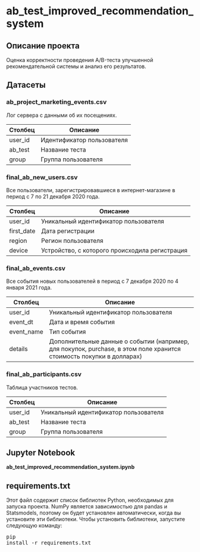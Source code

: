 # ab_test_improved_recommendation_system
## Описание проекта
Оценка корректности проведения A/B-теста улучшенной рекомендательной системы и анализ его результатов.

## Датасеты
### ab_project_marketing_events.csv
Лог сервера с данными об их посещениях.

| Столбец | Описание |
|---|---|
| user_id | Идентификатор пользователя |
| ab_test | Название теста |
| group | Группа пользователя |

### final_ab_new_users.csv
Все пользователи, зарегистрировавшиеся в интернет-магазине в период с 7 по 21 декабря 2020 года.

| Столбец | Описание |
|---|---|
| user_id | Уникальный идентификатор пользователя |
| first_date | Дата регистрации |
| region | Регион пользователя |
| device | Устройство, с которого происходила регистрация |

### final_ab_events.csv
Все события новых пользователей в период с 7 декабря 2020 по 4 января 2021 года.

| Столбец | Описание |
|---|---|
| user_id | Уникальный идентификатор пользователя |
| event_dt | Дата и время события |
| event_name | Тип события |
| details | Дополнительные данные о событии (например, для покупок, purchase, в этом поле хранится стоимость покупки в долларах) |

### final_ab_participants.csv
Таблица участников тестов.

| Столбец | Описание |
|---|---|
| user_id | Уникальный идентификатор пользователя |
| ab_test | Название теста |
| group | Группа пользователя |

## Jupyter Notebook
**ab_test_improved_recommendation_system.ipynb**

## requirements.txt
Этот файл содержит список библиотек Python, необходимых для запуска проекта. NumPy является зависимостью для pandas и Statsmodels, поэтому он будет установлен автоматически, когда вы установите эти библиотеки. Чтобы установить библиотеки, запустите следующую команду: <pre>pip install -r requirements.txt<pre>
